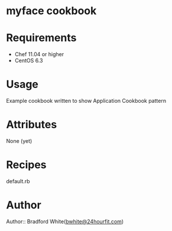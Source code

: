# myface cookbook

# Requirements
  - Chef 11.04 or higher
  - CentOS 6.3

# Usage
Example cookbook written to show Application Cookbook pattern

# Attributes
None (yet)

# Recipes
default.rb

# Author

Author:: Bradford White(bwhite@24hourfit.com)

